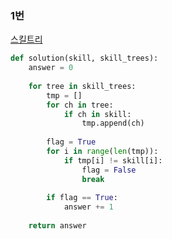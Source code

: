 ### 1번

[스킬트리](https://programmers.co.kr/learn/courses/30/lessons/49993#fnref1)

```python
def solution(skill, skill_trees):
    answer = 0
    
    for tree in skill_trees:
        tmp = []
        for ch in tree:
            if ch in skill:
                tmp.append(ch)
        
        flag = True
        for i in range(len(tmp)):
            if tmp[i] != skill[i]:
                flag = False
                break
                
        if flag == True:
            answer += 1
        
    return answer
```

